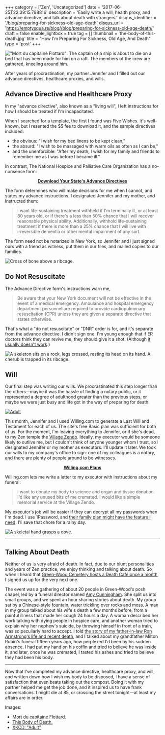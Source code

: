 +++
category = ['Zen', 'Uncategorized']
date = '2017-06-25T22:39:15.798816'
description = 'Easily write a will, health proxy, and advance directive, and talk about death with strangers.'
disqus_identifier = '/blog/preparing-for-sickness-old-age-death'
disqus_url = 'https://emptysqua.re/blog//blog/preparing-for-sickness-old-age-death/'
draft = false
enable_lightbox = true
tag = []
thumbnail = 'the-body-of-this-death.jpg'
title = "How I'm Preparing For Sickness, Old Age, And Death"
type = 'post'
+++

<p><img alt="&quot;Mort du capitaine Flottard&quot;: The captain of a ship is about to die on a bed that has been made for him on a raft. The members of the crew are gathered, kneeling around him." title="Mort du capitaine Flottard" src="mort-du-capitaine-flottard.jpg" /></p>
<p>After years of procrastination, my partner Jennifer and I filled out our advance directives, healthcare proxies, and wills.</p>
<h2 id="advance-directive-and-healthcare-proxy">Advance Directive and Healthcare Proxy</h2>
<p>In my "advance directive", also known as a "living will", I left instructions for how I should be treated if I'm incapacitated.</p>
<p>When I searched for a template, the first I found was Five Wishes. It's well-known, but I resented the &dollar;5 fee to download it, and the sample directives included:</p>
<ul>
<li>the obvious: "I wish for my bed linens to be kept clean,"</li>
<li>the absurd: "I wish to be massaged with warm oils as often as I can be,"</li>
<li>and the unenforcible: "After my death, I wish for my family and friends to remember me as I was before I became ill."</li>
</ul>
<p>In contrast, The National Hospice and Palliative Care Organization has a no-nonsense form:</p>

<div style="text-align: center; font-weight: bold"><p><a href="http://www.caringinfo.org/i4a/pages/index.cfm?pageid=3289">Download Your State's Advance Directives</a></p></div>

<p>The form determines who will make decisions for me when I cannot, and states my advance instructions. I designated Jennifer and my mother, and instructed them:</p>
<blockquote>
<p>I want life-sustaining treatment withheld if I'm terminally ill, or at least 80
years old, or if there's a less than 50% chance that I will recover reasonable
physical ability. Additionally, withhold life-sustaining treatment if there is
more than a 25% chance that I will live with irreversible dementia or other
mental impairment of any sort.</p>
</blockquote>
<p>The form need not be notarized in New York, so Jennifer and I just signed ours with a friend as witness, put them in our files, and mailed copies to our families.</p>
<p><img alt="Cross of bone above a ribcage." src="the-body-of-this-death-2.jpg" /></p>
<h2 id="do-not-resuscitate">Do Not Resuscitate</h2>
<p>The Advance Directive form's instructions warn me,</p>
<blockquote>
<p>Be aware that your New York document will not be effective in the event of a medical emergency. Ambulance and hospital emergency department personnel are required to provide cardiopulmonary resuscitation (CPR) unless they are given a separate directive that states otherwise.</p>
</blockquote>
<p>That's what a "do not resuscitate" or "DNR" order is for, and it's separate from the advance directive. I didn't sign one: I'm young enough that if ER doctors think they can revive me, they should give it a shot. (Although <a href="http://well.blogs.nytimes.com/2014/07/17/the-cpr-we-dont-see-on-tv/">it usually doesn't work</a>.)</p>
<p><img alt="A skeleton sits on a rock, legs crossed, resting its head on its hand. A cherub is trapped in its ribcage." src="the-body-of-this-death.jpg" /></p>

<h2 id="will">Will</h2>

Our final step was writing our wills. We procrastinated this step longer than the others&mdash;maybe it was the hassle of finding a notary public, or it represented a degree of adulthood greater than the previous steps, or maybe we were just busy and life got in the way of preparing for death.

<a href="https://xkcd.com/1674/" target="_blank"><img src="//imgs.xkcd.com/comics/adult.png" title="(1) That shopping cart is full of AirHeads, and (2) I died at 41 from what the AirHeads company spokesperson called 'probably natural causes.'" alt="Adult" srcset="//imgs.xkcd.com/comics/adult_2x.png 2x"></a>

This month, Jennifer and I used Willing.com to generate a Last Will and Testament for each of us. The site's free Basic plan was sufficient for both of us. For the moment, I'm leaving everything to Jennifer, or if she's dead, to my Zen temple the [Village Zendo](https://villagezendo.org/). Ideally, my executor would be someone likely to outlive me, but I couldn't think of anyone younger whom I trust, so I designated Jennifer or my mother as executors. I'll update it later. We took our wills to my company's office to sign: one of my colleagues is a notary, and there are plenty of people around to be witnesses.

<div style="text-align: center; font-weight: bold"><p><a href="https://willing.com/pricing">Willing.com Plans</a></p></div>

Willing.com lets me write a letter to my executor with instructions about my funeral:

> I want to donate my body to science and organ and tissue donation. I'd like any unused bits of me
cremated. I would like a simple memorial service at the Village Zendo.

My executor's job will be easier if they can decrypt all my passwords when I'm dead. I use 1Password, and [their family plan might have the feature I need](https://blog.agilebits.com/2016/02/16/introducing-1password-for-families/). I'll save that chore for a rainy day.

<p><img alt="A skeletal hand grasps a dove." src="the-body-of-this-death-3.jpg" /></p>
<hr />

<h2 id="death-cafe">Talking About Death</h2>

Neither of us is very afraid of death. In fact, due to our blunt personalities and years of Zen practice, we enjoy thinking and talking about death. So when I heard that [Green-Wood Cemetery hosts a Death Caf&eacute; once a month](http://www.green-wood.com/event/death-cafe-summer/2017-06-13/), I signed us up for the very next one.

The event was a gathering of about 20 people in Green-Wood's posh chapel, led by a funeral director named [Amy Cunningham](https://theinspiredfuneral.com/about/). She split us into small groups, and we spent an hour sharing stories about death. My group sat by a Chinese-style fountain, water trickling over rocks and moss. A man in my group talked about his wife's death a few months before, from a painful illness that made her cough 24 hours a day. A woman described her work talking with dying people in hospice care, and another woman tried to explain why her nephew's suicide, by throwing himself in front of a train, was so peculiarly hard to accept. I told [the story of my father-in-law Ron Armstrong's life and recent death](memorial-day), and I talked about my grandfather Milton Rubin's funeral fifteen years ago, how perplexed I'd been by his sudden absence. I had put my hand on his coffin and tried to believe he was inside it, and later, once he was cremated, I tasted his ashes and tried to believe they had been his body.

***

Now that I've completed my advance directive, healthcare proxy, and will, and written down how I wish my body to be disposed, I have a sense of satisfaction that even beats taking out the compost. Doing it with my partner helped me get the job done, and it inspired us to have frank conversations. I might die at 85, or crossing the street tonight&mdash;at least my affairs are in order.

<p>Images:</p>
<ul>
<li><a href="http://www.oldbookillustrations.com/illustrations/dying/">Mort du capitaine Flottard.</a></li>
<li><a href="http://www.oldbookillustrations.com/illustrations/body-death/">This Body of Death.</a></li>
<li><a href="https://xkcd.com/1674/">XKCD: "Adult"</a></li>
</ul>
